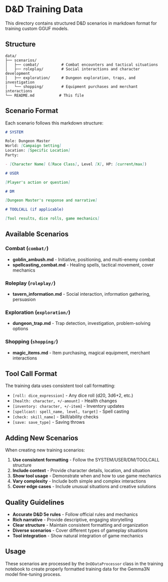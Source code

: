 # D&D Training Data

This directory contains structured D&D scenarios in markdown format for training custom GGUF models.

## Structure

```
data/
├── scenarios/
│   ├── combat/          # Combat encounters and tactical situations
│   ├── roleplay/        # Social interactions and character development
│   ├── exploration/     # Dungeon exploration, traps, and investigation
│   └── shopping/        # Equipment purchases and merchant interactions
└── README.md           # This file
```

## Scenario Format

Each scenario follows this markdown structure:

```markdown
# SYSTEM

Role: Dungeon Master
World: [Campaign Setting]
Location: [Specific Location]
Party:

- [Character Name] ([Race Class], Level [X], HP: [current/max])

# USER

[Player's action or question]

# DM

[Dungeon Master's response and narrative]

# TOOLCALL (if applicable)

[Tool results, dice rolls, game mechanics]
```

## Available Scenarios

### Combat (`combat/`)

- **goblin_ambush.md** - Initiative, positioning, and multi-enemy combat
- **spellcasting_combat.md** - Healing spells, tactical movement, cover mechanics

### Roleplay (`roleplay/`)

- **tavern_information.md** - Social interaction, information gathering, persuasion

### Exploration (`exploration/`)

- **dungeon_trap.md** - Trap detection, investigation, problem-solving options

### Shopping (`shopping/`)

- **magic_items.md** - Item purchasing, magical equipment, merchant interactions

## Tool Call Format

The training data uses consistent tool call formatting:

- `[roll: dice_expression]` - Any dice roll (d20, 3d6+2, etc.)
- `[health: character, +/-amount]` - Health changes
- `[inventory: character, +/-item]` - Inventory updates
- `[spellcast: spell_name, level, target]` - Spell casting
- `[check: skill_name]` - Skill/ability checks
- `[save: save_type]` - Saving throws

## Adding New Scenarios

When creating new training scenarios:

1. **Use consistent formatting** - Follow the SYSTEM/USER/DM/TOOLCALL structure
2. **Include context** - Provide character details, location, and situation
3. **Show tool usage** - Demonstrate when and how to use game mechanics
4. **Vary complexity** - Include both simple and complex interactions
5. **Cover edge cases** - Include unusual situations and creative solutions

## Quality Guidelines

- **Accurate D&D 5e rules** - Follow official rules and mechanics
- **Rich narrative** - Provide descriptive, engaging storytelling
- **Clear structure** - Maintain consistent formatting and organization
- **Diverse scenarios** - Cover different types of gameplay situations
- **Tool integration** - Show natural integration of game mechanics

## Usage

These scenarios are processed by the `DnDDataProcessor` class in the training notebook to create properly formatted training data for the Gemma3N model fine-tuning process.
